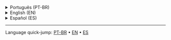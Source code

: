 <details>
  <summary>Português (PT-BR)</summary>
  
  # File Converter
  - Especificações de Desenvolvimento
  
  ## Visão Geral
  Esta branch contém a implementação da interface gráfica (GUI) multiplataforma para o File Converter, desenvolvida em Python usando PySide6 para compatibilidade com Windows e Linux.
  
  ## Arquitetura do Projeto
  ```
  File-Converter/
  ├── gui/
  │   ├── main.py                 # Aplicação principal
  │   ├── main_window.py          # Janela principal
  │   ├── components/
  │   │   ├── file_selector.py    # Seleção múltipla de arquivos/pastas
  │   │   ├── format_selector.py  # Seleção de formato por arquivo
  │   │   ├── search_bar.py       # Barra de busca
  │   │   ├── media_controls.py   # Controles de mídia dinâmicos
  │   │   ├── log_viewer.py       # Visualizador de logs
  │   │   └── preview_panel.py    # Painel de preview com zoom
  │   ├── themes/
  │   │   ├── theme_manager.py    # Gerenciador de temas
  │   │   ├── amoled_dark.qss     # Tema AMOLED escuro
  │   │   ├── dark.qss            # Tema escuro
  │   │   ├── light.qss           # Tema claro
  │   │   ├── ocean_blue.qss      # Tema Ocean Blue
  │   │   ├── sunset.qss          # Tema Sunset
  │   │   └── forest_green.qss    # Tema Forest Green
  │   ├── i18n/
  │   │   ├── translator.py       # Sistema de tradução
  │   │   ├── en_US.json          # Inglês
  │   │   ├── pt_BR.json          # Português Brasil
  │   │   ├── es_ES.json          # Espanhol
  │   │   └── languages.json      # Metadados de idiomas
  │   └── utils/
  │       ├── file_utils.py       # Utilitários de arquivo
  │       ├── converter.py        # Backend de conversão
  │       └── settings.py         # Gerenciamento de configurações
  ├── requirements.txt
  └── README.md
  ```
  
  ## Funcionalidades Principais
  1. Sistema de Temas: troca dinâmica, preferências salvas, múltiplos temas.
  2. Seleção de Arquivos/Pastas: múltipla, drag & drop, busca/filtro.
  3. Conversão Personalizada: por arquivo, lote, detecção automática de mídia.
  4. Controles de Mídia Dinâmicos: play/pause/stop/next/prev/loop/random/zoom.
  5. Logs: níveis, filtros, exportação, auto-scroll.
  6. Barra de Busca: filtros por nome, tipo, tamanho, status.
  7. Tradução: JSON por idioma, fallback, hot-reload, variáveis.
  
  ## Requisitos do Sistema
  - PySide6>=6.6.0
  - Pillow>=10.0.0
  - ffmpeg-python>=0.2.0
  - FFmpeg e ImageMagick instalados no sistema
  
  ## Instalação
  - Linux: `pip install -r requirements.txt && sudo apt install ffmpeg imagemagick`
  - Windows: `pip install -r requirements.txt` e instalar FFmpeg e adicionar ao PATH
  
  ## Uso
  ```bash
  python gui/main.py
  ```
  
  ## Contribuindo
  1. Fork, 2. Branch, 3. Commit, 4. Push, 5. PR
  
  ## Licença
  Este projeto mantém a licença do repositório principal.
</details>

<details>
  <summary>English (EN)</summary>
  
  # File Converter
  - Development Specifications
  
  ## Overview
  This branch contains the cross-platform GUI implementation built with Python and PySide6, compatible with Windows and Linux.
  
  ## Project Architecture
  See the tree above. Key modules: components (UI widgets), themes (QSS), i18n (JSON translations), utils, and conversion backend.
  
  ## Key Features
  1. Themes: live switching, persisted preferences, multiple presets.
  2. File/Folder Selection: multi-select, drag & drop, search/filter.
  3. Custom Conversion: per-file format, batch with mixed formats, auto media detection.
  4. Dynamic Media Controls: play/pause/stop/next/prev/loop/random/zoom.
  5. Logs: levels, filters, export, optional auto-scroll.
  6. Search Bar: filters by name, type, size, status.
  7. Translation: JSON per locale, fallback, hot-reload, templated variables.
  
  ## System Requirements
  - PySide6>=6.6.0, Pillow>=10.0.0, ffmpeg-python>=0.2.0
  - FFmpeg and ImageMagick installed on the OS
  
  ## Installation
  - Linux: `pip install -r requirements.txt && sudo apt install ffmpeg imagemagick`
  - Windows: `pip install -r requirements.txt`, install FFmpeg and add to PATH
  
  ## Usage
  ```bash
  python gui/main.py
  ```
  
  ## Contributing
  1. Fork, 2. Branch, 3. Commit, 4. Push, 5. PR
  
  ## License
  This project inherits the main repository license.
</details>

<details>
  <summary>Español (ES)</summary>
  
  # File Converter
  - Especificaciones de Desarrollo
  
  ## Visión General
  Esta rama contiene la implementación de la GUI multiplataforma con Python y PySide6, compatible con Windows y Linux.
  
  ## Arquitectura del Proyecto
  Ver el árbol anterior. Módulos clave: components (widgets), themes (QSS), i18n (traducciones JSON), utils y backend de conversión.
  
  ## Funcionalidades Clave
  1. Temas: cambio en vivo, preferencias guardadas, múltiples presets.
  2. Selección de Archivos/Carpetas: multiselección, arrastrar y soltar, búsqueda/filtro.
  3. Conversión Personalizada: formato por archivo, lote mixto, detección automática.
  4. Controles Dinámicos: play/pausa/stop/sig/ant/bucle/aleatorio/zoom.
  5. Registros: niveles, filtros, exportación, auto-scroll opcional.
  6. Barra de Búsqueda: filtros por nombre, tipo, tamaño, estado.
  7. Traducción: JSON por idioma, respaldo, recarga en caliente, variables.
  
  ## Requisitos del Sistema
  - PySide6>=6.6.0, Pillow>=10.0.0, ffmpeg-python>=0.2.0
  - FFmpeg e ImageMagick instalados en el sistema
  
  ## Instalación
  - Linux: `pip install -r requirements.txt && sudo apt install ffmpeg imagemagick`
  - Windows: `pip install -r requirements.txt`, instalar FFmpeg y agregar al PATH
  
  ## Uso
  ```bash
  python gui/main.py
  ```
  
  ## Contribución
  1. Fork, 2. Rama, 3. Commit, 4. Push, 5. PR
  
  ## Licencia
  Este proyecto mantiene la licencia del repositorio principal.
</details>

---

Language quick-jump: [PT-BR](#) • [EN](#) • [ES](#)
